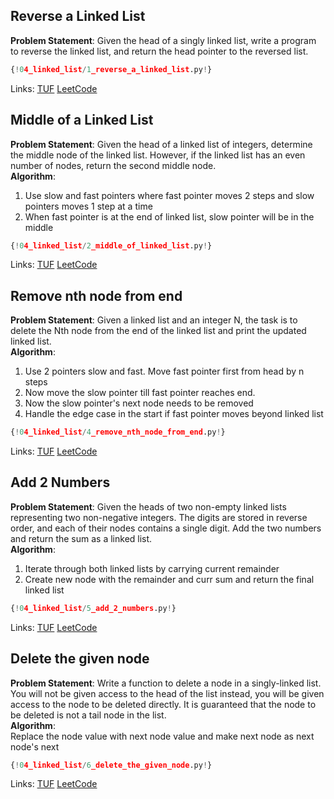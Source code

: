 ## Reverse a Linked List

**Problem Statement**: Given the head of a singly linked list, write a program to reverse the linked list, and return the head pointer to the reversed list.<br>

```py
{!04_linked_list/1_reverse_a_linked_list.py!}
```

Links: [TUF](https://takeuforward.org/data-structure/reverse-a-linked-list/) [LeetCode](https://leetcode.com/problems/reverse-linked-list/)<br>

## Middle of a Linked List

**Problem Statement**: Given the head of a linked list of integers, determine the middle node of the linked list. However, if the linked list has an even number of nodes, return the second middle node.<br>
**Algorithm**:<br>
1. Use slow and fast pointers where fast pointer moves 2 steps and slow pointers moves 1 step at a time<br>
2. When fast pointer is at the end of linked list, slow pointer will be in the middle<br>

```py
{!04_linked_list/2_middle_of_linked_list.py!}
```

Links: [TUF](https://takeuforward.org/data-structure/find-middle-element-in-a-linked-list/) [LeetCode](https://leetcode.com/problems/middle-of-the-linked-list/description/)<br>

## Remove nth node from end

**Problem Statement**: Given a linked list and an integer N, the task is to delete the Nth node from the end of the linked list and print the updated linked list.<br>
**Algorithm**:<br>
1. Use 2 pointers slow and fast. Move fast pointer first from head by n steps<br>
2. Now move the slow pointer till fast pointer reaches end.<br>
3. Now the slow pointer's next node needs to be removed<br>
4. Handle the edge case in the start if fast pointer moves beyond linked list<br>

```py
{!04_linked_list/4_remove_nth_node_from_end.py!}
```

Links: [TUF](https://takeuforward.org/data-structure/remove-n-th-node-from-the-end-of-a-linked-list/) [LeetCode](https://leetcode.com/problems/remove-nth-node-from-end-of-list/)<br>

## Add 2 Numbers

**Problem Statement**: Given the heads of two non-empty linked lists representing two non-negative integers. The digits are stored in reverse order, and each of their nodes contains a single digit. Add the two numbers and return the sum as a linked list.<br>
**Algorithm**:<br>
1. Iterate through both linked lists by carrying current remainder<br>
2. Create new node with the remainder and curr sum and return the final linked list<br>

```py
{!04_linked_list/5_add_2_numbers.py!}
```

Links: [TUF](https://takeuforward.org/data-structure/add-two-numbers-represented-as-linked-lists/) [LeetCode](https://leetcode.com/problems/add-two-numbers/)<br>

## Delete the given node

**Problem Statement**: Write a function to delete a node in a singly-linked list. You will not be given access to the head of the list instead, you will be given access to the node to be deleted directly. It is guaranteed that the node to be deleted is not a tail node in the list.<br>
**Algorithm**:<br>
Replace the node value with next node value and make next node as next node's next<br>

```py
{!04_linked_list/6_delete_the_given_node.py!}
```

Links: [TUF](https://takeuforward.org/data-structure/delete-given-node-in-a-linked-list-o1-approach/) [LeetCode](https://leetcode.com/problems/delete-node-in-a-linked-list/)<br>